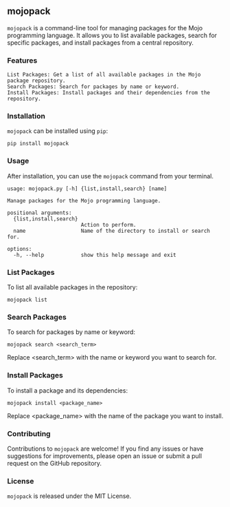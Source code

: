 ## mojopack

`mojopack` is a command-line tool for managing packages for the Mojo programming language. It allows you to list available packages, search for specific packages, and install packages from a central repository.

### Features

    List Packages: Get a list of all available packages in the Mojo package repository.
    Search Packages: Search for packages by name or keyword.
    Install Packages: Install packages and their dependencies from the repository.

### Installation

`mojopack` can be installed using `pip`:

```
pip install mojopack
```

### Usage

After installation, you can use the `mojopack` command from your terminal.

```
usage: mojopack.py [-h] {list,install,search} [name]

Manage packages for the Mojo programming language.

positional arguments:
  {list,install,search}
                        Action to perform.
  name                  Name of the directory to install or search for.

options:
  -h, --help            show this help message and exit
```

### List Packages

To list all available packages in the repository:

```
mojopack list
```

### Search Packages

To search for packages by name or keyword:

```
mojopack search <search_term>
```

Replace <search_term> with the name or keyword you want to search for.

### Install Packages

To install a package and its dependencies:

```
mojopack install <package_name>
```

Replace <package_name> with the name of the package you want to install.

### Contributing

Contributions to `mojopack` are welcome! If you find any issues or have suggestions for improvements, please open an issue or submit a pull request on the GitHub repository.

### License

`mojopack` is released under the MIT License.
